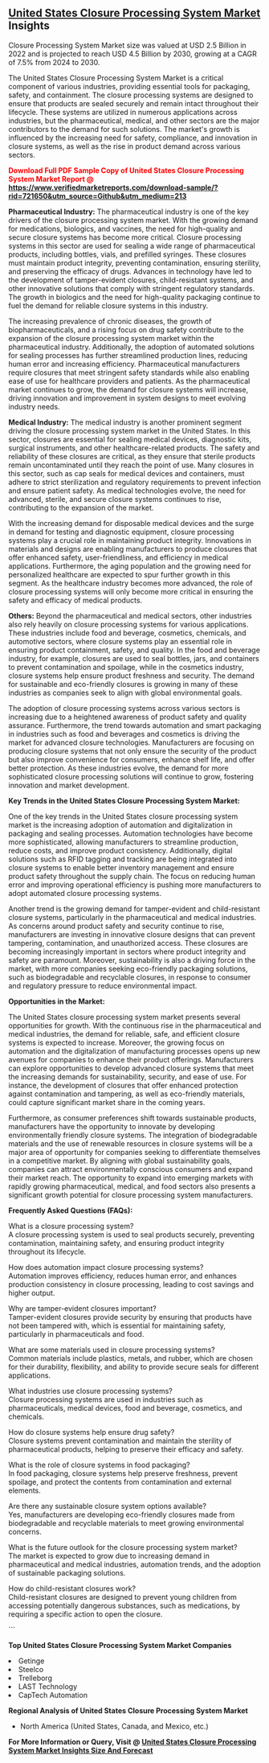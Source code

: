 <h2><a href="https://www.verifiedmarketreports.com/download-sample/?rid=721650&amp;utm_source=Github&amp;utm_medium=213" target="_blank">United States Closure Processing System Market</a> Insights</h2><p>Closure Processing System Market size was valued at USD 2.5 Billion in 2022 and is projected to reach USD 4.5 Billion by 2030, growing at a CAGR of 7.5% from 2024 to 2030.</p><p><p>The United States Closure Processing System Market is a critical component of various industries, providing essential tools for packaging, safety, and containment. The closure processing systems are designed to ensure that products are sealed securely and remain intact throughout their lifecycle. These systems are utilized in numerous applications across industries, but the pharmaceutical, medical, and other sectors are the major contributors to the demand for such solutions. The market's growth is influenced by the increasing need for safety, compliance, and innovation in closure systems, as well as the rise in product demand across various sectors.</p><p><strong><p><span class=""><span style="color: #ff0000;"><strong>Download Full PDF Sample Copy of United States Closure Processing System Market Report</strong> @ </span><a href="https://www.verifiedmarketreports.com/download-sample/?rid=721650&amp;utm_source=Github&amp;utm_medium=213" target="_blank">https://www.verifiedmarketreports.com/download-sample/?rid=721650&amp;utm_source=Github&amp;utm_medium=213</a></span></p></strong></p><p><strong>Pharmaceutical Industry:</strong> The pharmaceutical industry is one of the key drivers of the closure processing system market. With the growing demand for medications, biologics, and vaccines, the need for high-quality and secure closure systems has become more critical. Closure processing systems in this sector are used for sealing a wide range of pharmaceutical products, including bottles, vials, and prefilled syringes. These closures must maintain product integrity, preventing contamination, ensuring sterility, and preserving the efficacy of drugs. Advances in technology have led to the development of tamper-evident closures, child-resistant systems, and other innovative solutions that comply with stringent regulatory standards. The growth in biologics and the need for high-quality packaging continue to fuel the demand for reliable closure systems in this industry.<p>The increasing prevalence of chronic diseases, the growth of biopharmaceuticals, and a rising focus on drug safety contribute to the expansion of the closure processing system market within the pharmaceutical industry. Additionally, the adoption of automated solutions for sealing processes has further streamlined production lines, reducing human error and increasing efficiency. Pharmaceutical manufacturers require closures that meet stringent safety standards while also enabling ease of use for healthcare providers and patients. As the pharmaceutical market continues to grow, the demand for closure systems will increase, driving innovation and improvement in system designs to meet evolving industry needs.</p><p><strong>Medical Industry:</strong> The medical industry is another prominent segment driving the closure processing system market in the United States. In this sector, closures are essential for sealing medical devices, diagnostic kits, surgical instruments, and other healthcare-related products. The safety and reliability of these closures are critical, as they ensure that sterile products remain uncontaminated until they reach the point of use. Many closures in this sector, such as cap seals for medical devices and containers, must adhere to strict sterilization and regulatory requirements to prevent infection and ensure patient safety. As medical technologies evolve, the need for advanced, sterile, and secure closure systems continues to rise, contributing to the expansion of the market.<p>With the increasing demand for disposable medical devices and the surge in demand for testing and diagnostic equipment, closure processing systems play a crucial role in maintaining product integrity. Innovations in materials and designs are enabling manufacturers to produce closures that offer enhanced safety, user-friendliness, and efficiency in medical applications. Furthermore, the aging population and the growing need for personalized healthcare are expected to spur further growth in this segment. As the healthcare industry becomes more advanced, the role of closure processing systems will only become more critical in ensuring the safety and efficacy of medical products.</p><p><strong>Others:</strong> Beyond the pharmaceutical and medical sectors, other industries also rely heavily on closure processing systems for various applications. These industries include food and beverage, cosmetics, chemicals, and automotive sectors, where closure systems play an essential role in ensuring product containment, safety, and quality. In the food and beverage industry, for example, closures are used to seal bottles, jars, and containers to prevent contamination and spoilage, while in the cosmetics industry, closure systems help ensure product freshness and security. The demand for sustainable and eco-friendly closures is growing in many of these industries as companies seek to align with global environmental goals.<p>The adoption of closure processing systems across various sectors is increasing due to a heightened awareness of product safety and quality assurance. Furthermore, the trend towards automation and smart packaging in industries such as food and beverages and cosmetics is driving the market for advanced closure technologies. Manufacturers are focusing on producing closure systems that not only ensure the security of the product but also improve convenience for consumers, enhance shelf life, and offer better protection. As these industries evolve, the demand for more sophisticated closure processing solutions will continue to grow, fostering innovation and market development.</p><p><strong>Key Trends in the United States Closure Processing System Market:</strong></p><p>One of the key trends in the United States closure processing system market is the increasing adoption of automation and digitalization in packaging and sealing processes. Automation technologies have become more sophisticated, allowing manufacturers to streamline production, reduce costs, and improve product consistency. Additionally, digital solutions such as RFID tagging and tracking are being integrated into closure systems to enable better inventory management and ensure product safety throughout the supply chain. The focus on reducing human error and improving operational efficiency is pushing more manufacturers to adopt automated closure processing systems.</p><p>Another trend is the growing demand for tamper-evident and child-resistant closure systems, particularly in the pharmaceutical and medical industries. As concerns around product safety and security continue to rise, manufacturers are investing in innovative closure designs that can prevent tampering, contamination, and unauthorized access. These closures are becoming increasingly important in sectors where product integrity and safety are paramount. Moreover, sustainability is also a driving force in the market, with more companies seeking eco-friendly packaging solutions, such as biodegradable and recyclable closures, in response to consumer and regulatory pressure to reduce environmental impact.</p><p><strong>Opportunities in the Market:</strong></p><p>The United States closure processing system market presents several opportunities for growth. With the continuous rise in the pharmaceutical and medical industries, the demand for reliable, safe, and efficient closure systems is expected to increase. Moreover, the growing focus on automation and the digitalization of manufacturing processes opens up new avenues for companies to enhance their product offerings. Manufacturers can explore opportunities to develop advanced closure systems that meet the increasing demands for sustainability, security, and ease of use. For instance, the development of closures that offer enhanced protection against contamination and tampering, as well as eco-friendly materials, could capture significant market share in the coming years.</p><p>Furthermore, as consumer preferences shift towards sustainable products, manufacturers have the opportunity to innovate by developing environmentally friendly closure systems. The integration of biodegradable materials and the use of renewable resources in closure systems will be a major area of opportunity for companies seeking to differentiate themselves in a competitive market. By aligning with global sustainability goals, companies can attract environmentally conscious consumers and expand their market reach. The opportunity to expand into emerging markets with rapidly growing pharmaceutical, medical, and food sectors also presents a significant growth potential for closure processing system manufacturers.</p><p><strong>Frequently Asked Questions (FAQs):</strong></p><p>What is a closure processing system? <br> A closure processing system is used to seal products securely, preventing contamination, maintaining safety, and ensuring product integrity throughout its lifecycle.</p><p>How does automation impact closure processing systems? <br> Automation improves efficiency, reduces human error, and enhances production consistency in closure processing, leading to cost savings and higher output.</p><p>Why are tamper-evident closures important? <br> Tamper-evident closures provide security by ensuring that products have not been tampered with, which is essential for maintaining safety, particularly in pharmaceuticals and food.</p><p>What are some materials used in closure processing systems? <br> Common materials include plastics, metals, and rubber, which are chosen for their durability, flexibility, and ability to provide secure seals for different applications.</p><p>What industries use closure processing systems? <br> Closure processing systems are used in industries such as pharmaceuticals, medical devices, food and beverage, cosmetics, and chemicals.</p><p>How do closure systems help ensure drug safety? <br> Closure systems prevent contamination and maintain the sterility of pharmaceutical products, helping to preserve their efficacy and safety.</p><p>What is the role of closure systems in food packaging? <br> In food packaging, closure systems help preserve freshness, prevent spoilage, and protect the contents from contamination and external elements.</p><p>Are there any sustainable closure system options available? <br> Yes, manufacturers are developing eco-friendly closures made from biodegradable and recyclable materials to meet growing environmental concerns.</p><p>What is the future outlook for the closure processing system market? <br> The market is expected to grow due to increasing demand in pharmaceutical and medical industries, automation trends, and the adoption of sustainable packaging solutions.</p><p>How do child-resistant closures work? <br> Child-resistant closures are designed to prevent young children from accessing potentially dangerous substances, such as medications, by requiring a specific action to open the closure.</p>```</p><p><strong>Top United States Closure Processing System Market Companies</strong></p><div data-test-id=""><p><li>Getinge</li><li> Steelco</li><li> Trelleborg</li><li> LAST Technology</li><li> CapTech Automation</li></p><div><strong>Regional Analysis of&nbsp;United States Closure Processing System Market</strong></div><ul><li dir="ltr"><p dir="ltr">North America&nbsp;(United States, Canada, and Mexico, etc.)</p></li></ul><p><strong>For More Information or Query, Visit @&nbsp;</strong><strong><a href="https://www.verifiedmarketreports.com/product/closure-processing-system-market/?utm_source=Github&amp;utm_medium=213" target="_blank">United States Closure Processing System Market Insights Size And Forecast</a></strong></p></div>
